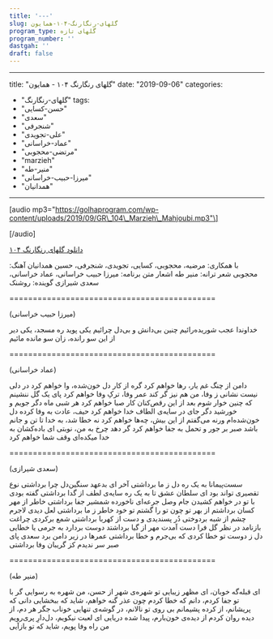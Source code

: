 ```yaml
---
title: '---'
slug: گلهای-رنگارنگ-۱۰۴-همایون
program_type: گلهای تازه
program_number: ''
dastgah: ''
draft: false
---
```


---
title: "گلهای رنگارنگ ۱۰۴ - همایون"
date: "2019-09-06"
categories: 
  - "گلهای-رنگارنگ"
tags: 
  - "حسن-کسایی"
  - "سعدی"
  - "شنجرفی"
  - "علی-تجویدی"
  - "عماد-خراسانی"
  - "مرتضی-محجوبی"
  - "marzieh"
  - "منیر-طه"
  - "میرزا-حبیب-خراسانی"
  - "همدانیان"
---

\[audio mp3="https://golhaprogram.com/wp-content/uploads/2019/09/GR\_104\_Marzieh\_Mahjoubi.mp3"\]

\[/audio\]

[دانلود گلهای رنگارنگ ۱۰۴](https://golhaprogram.com/wp-content/uploads/2019/09/GR_104_Marzieh_Mahjoubi.mp3)

با همکاری: مرضیه، محجوبی، کسایی، تجویدی، شنجرفی، حسین همدانیان آهنگ: محجوبی شعر ترانه: منیر طه اشعار متن برنامه: میرزا حبیب خراسانی، عماد خراسانی، سعدی شیرازی گوینده: روشنک

\============================================

(میرزا حبیب خراسانی)

خداوندا عجب شوریده‌رائیم چنین بی‌دانش و بی‌دل چرائیم یکی پوید ره مسجد، یکی دیر از این سو رانده، زان سو مانده مائیم

\============================================

(عماد خراسانی)

دامن از چنگ غم یار، رها خواهم کرد گره از کار دل خون‌شده، وا خواهم کرد در دلی نیست نشانی ز وفا، من هم نیز گر کند عمر وفا، ترکِ وفا خواهم کرد پای یک گل ننشینم که چنین خوار شوم بعد از این رقص‌کنان کار صبا خواهم کرد هر شبی ماه دگر جویم و خورشید دگر جای در سایه‌ی الطاف خدا خواهم کرد حیف، عادت به وفا کرده دل خون‌شده‌ام ورنه می‌گفتم از این بیش، چه‌ها خواهم کرد نه خطا شد، به خدا تا تن و جانم باشد صبر بر جور و تحمل به جفا خواهم کرد گر دهد چرخ به من، نوبتی ای باده‌کشان به خدا میکده‌ای وقف شما خواهم کرد

\============================================

(سعدی شیرازی)

سست‌پیمانا به یک ره دل ز ما برداشتی آخر ای بدعهد سنگین‌دل چرا برداشتی نوع تقصیری تواند بود ای سلطان عشق تا به یک ره سایه‌ی لطف از گدا برداشتی گفته بودی با تو در خواهم کشیدن جام وصل جرعه‌ای ناخورده شمشیر جفا برداشتی خاطر از مهر کسان برداشتم از بهر تو چون تو را گشتم تو خود خاطر ز ما برداشتی لعل دیدی لاجرم چشم از شبه بردوختی دُر پسندیدی و دست از کهربا برداشتی شمع برکردی چراغت بازنامد در نظر گل فرا دست آمدت مهر از گیا برداشتد دوست بردارد به جرمی یا خطایی دل ز دوست تو خطا کردی که بی‌جرم و خطا برداشتی عمرها در زیر دامن برد سعدی پای صبر سر ندیدم کز گریبان وفا برداشتی

\============================================

(منیر طه)

ای قبله‌گه خوبان، ای مظهر زیبایی تو شهره‌ی شهر از حسن، من شهره به رسوایی گر با تو جفا کردم، دانم که خطا کردم چون عذر گنه خواهم، شاید که ببخشایی دانی که پریشانم، از کرده پشیمانم بی روی تو نالانم، در گوشه‌ی تنهایی خوناب جگر هر دم، از دیده روان کردم از دیده‌ی خون‌بارم، پیدا شده دریایی ای لعبت نیکویم، دل‌دارِ پری‌رویم من راه وفا پویم، شاید که تو بازآیی
